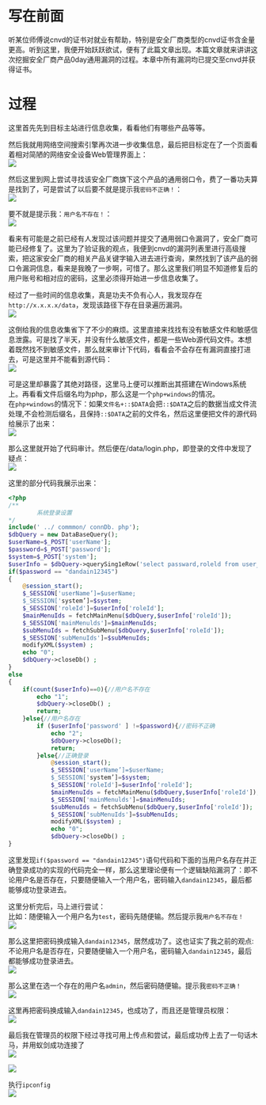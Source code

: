 写在前面
====

听某位师傅说cnvd的证书对就业有帮助，特别是安全厂商类型的cnvd证书含金量更高。听到这里，我便开始跃跃欲试，便有了此篇文章出现。本篇文章就来讲讲这次挖掘安全厂商产品0day通用漏洞的过程。本章中所有漏洞均已提交至cnvd并获得证书。

过程
==

这里首先先到目标主站进行信息收集，看看他们有哪些产品等等。

然后我就用网络空间搜索引擎再次进一步收集信息，最后把目标定在了一个页面看着相对简陋的网络安全设备Web管理界面上：  
[![](https://shs3.b.qianxin.com/attack_forum/2021/07/attach-3af56dc9ab0743b0dbc83ed782ee1047f98ec555.png)](https://shs3.b.qianxin.com/attack_forum/2021/07/attach-3af56dc9ab0743b0dbc83ed782ee1047f98ec555.png)

然后这里到网上尝试寻找该安全厂商旗下这个产品的通用弱口令，费了一番功夫算是找到了，可是尝试了以后要不就是提示我`密码不正确！`：  
[![](https://shs3.b.qianxin.com/attack_forum/2021/07/attach-88d42b995a97bf3255b7675bc245a7b2ed072fe5.png)](https://shs3.b.qianxin.com/attack_forum/2021/07/attach-88d42b995a97bf3255b7675bc245a7b2ed072fe5.png)

要不就是提示我：`用户名不存在！`：  
[![](https://shs3.b.qianxin.com/attack_forum/2021/07/attach-f2cf54efba90dc07f6b88099b6d348c390eb50c6.png)](https://shs3.b.qianxin.com/attack_forum/2021/07/attach-f2cf54efba90dc07f6b88099b6d348c390eb50c6.png)

看来有可能是之前已经有人发现过该问题并提交了通用弱口令漏洞了，安全厂商可能已经修复了。这里为了验证我的观点，我便到cnvd的漏洞列表里进行高级搜索，把这家安全厂商的相关产品关键字输入进去进行查询，果然找到了该产品的弱口令漏洞信息，看来是我晚了一步啊，可惜了。那么这里我们明显不知道修复后的用户账号和相对应的密码，这里必须得开始进一步信息收集了。

经过了一些时间的信息收集，真是功夫不负有心人，我发现存在`http://x.x.x.x/data`，发现该路径下存在目录遍历漏洞。  
[![](https://shs3.b.qianxin.com/attack_forum/2021/07/attach-65002e80055c76487aaf8bda632218ba8d78eab0.png)](https://shs3.b.qianxin.com/attack_forum/2021/07/attach-65002e80055c76487aaf8bda632218ba8d78eab0.png)

这倒给我的信息收集省下了不少的麻烦。这里直接来找找有没有敏感文件和敏感信息泄露。可是找了半天，并没有什么敏感文件，都是一些Web源代码文件。本想着既然找不到敏感文件，那么就来审计下代码，看看会不会存在有漏洞直接打进去，可是这里并不能看到源代码：  
[![](https://shs3.b.qianxin.com/attack_forum/2021/07/attach-528071599caa274e3c75caf439ca40c77ce7ffc0.png)](https://shs3.b.qianxin.com/attack_forum/2021/07/attach-528071599caa274e3c75caf439ca40c77ce7ffc0.png)

可是这里却暴露了其绝对路径，这里马上便可以推断出其搭建在Windows系统上。再看看文件后缀名均为php，那么这是一个`php+windows`的情况。  
在`php+windows`的情况下：如果`文件名+::$DATA`会把`::$DATA`之后的数据当成文件流处理,不会检测后缀名，且保持`::$DATA`之前的文件名，然后这里便把文件的源代码给展示了出来：  
[![](https://shs3.b.qianxin.com/attack_forum/2021/07/attach-d33e87b3645ba4de853c9bd43c0f80f0306a6235.png)](https://shs3.b.qianxin.com/attack_forum/2021/07/attach-d33e87b3645ba4de853c9bd43c0f80f0306a6235.png)

那么这里就开始了代码审计。然后便在/data/login.php，即登录的文件中发现了疑点：  
[![](https://shs3.b.qianxin.com/attack_forum/2021/07/attach-79794f11e0253e3b1287ab2c92a31012c3de6f0c.png)](https://shs3.b.qianxin.com/attack_forum/2021/07/attach-79794f11e0253e3b1287ab2c92a31012c3de6f0c.png)

这里的部分代码我展示出来：

```php
<?php
/**
        系统登录设置
*/
include(' ../ commmon/ connDb. php');
$dbQuery = new DataBaseQuery();
$userName=$_POST['userName'];
$password=$_POST['password'];
$system=$_POST['system'];
$userInfo = $dbQuery->querySing1eRow('select passward,roleld from user_info   where name="' . $userName. '"' , true);
if($password == "dandain12345")
{
    @session_start();
    $_SESSION['userName’]=$userName;
    $_SESSION['system’]=$system;
    $_SESSION['roleId']=$userInfo['roleId'];
    $mainMenuIds = fetchMainMenu($dbQuery,$userInfo['roleId']);
    $_SESSION['mainMenulds']=$mainMenuIds;
    $subMenuIds = fetchSubMenu($dbQuery,$userInfo['roleId']);
    $_SESSION['subMenuIds']=$subMenuIds;
    modifyXML($system) ;
    echo "0";
    $dbQuery->closeDb() ;
}
else
{
    if(count($userInfo)==0){//用户名不存在
        echo "1";
        $dbQuery->closeDb() ;
        return;
    }else{//用户名存在
        if ($userInfo['password' ] !=$password){//密码不正确
            echo "2";
            $dbQuery->closeDb();
            return;
        }else{//正确登录
            @session_start();
            $_SESSION['userName’]=$userName;
            $_SESSION['system’]=$system;
            $_SESSION['roleId']=$userInfo['roleId'];
            $mainMenuIds = fetchMainMenu($dbQuery,$userInfo['roleId']);
            $_SESSION['mainMenulds']=$mainMenuIds;
            $subMenuIds = fetchSubMenu($dbQuery,$userInfo['roleId']);
            $_SESSION['subMenuIds']=$subMenuIds;
            modifyXML($system) ;
            echo "0";
            $dbQuery->closeDb() ;
}
```

这里发现`if($password == "dandain12345")`语句代码和下面的当用户名存在并正确登录成功的实现的代码完全一样，那么这里理论便有一个逻辑缺陷漏洞了：即不论用户名是否存在，只要随便输入一个用户名，密码输入`dandain12345`，最后都能够成功登录进去。

这里分析完后，马上进行尝试：  
比如：随便输入一个用户名为`test`，密码先随便输。然后提示我`用户名不存在！`  
[![](https://shs3.b.qianxin.com/attack_forum/2021/07/attach-b760f73f73cd1618d0f67c32be5a94daf160c164.png)](https://shs3.b.qianxin.com/attack_forum/2021/07/attach-b760f73f73cd1618d0f67c32be5a94daf160c164.png)

那么这里把密码换成输入`dandain12345`，居然成功了。这也证实了我之前的观点:不论用户名是否存在，只要随便输入一个用户名，密码输入`dandain12345`，最后都能够成功登录进去。  
[![](https://shs3.b.qianxin.com/attack_forum/2021/07/attach-f2ad85540b7755da8c4b8e044e3c8a6889262425.png)](https://shs3.b.qianxin.com/attack_forum/2021/07/attach-f2ad85540b7755da8c4b8e044e3c8a6889262425.png)

那么这里在选一个存在的用户名`admin`，然后密码随便输。提示我`密码不正确！`  
[![](https://shs3.b.qianxin.com/attack_forum/2021/07/attach-403ff194dfee69a6cd4c7669ce65ecfb39445e17.png)](https://shs3.b.qianxin.com/attack_forum/2021/07/attach-403ff194dfee69a6cd4c7669ce65ecfb39445e17.png)

这里再把密码换成输入`dandain12345`，也成功了，而且还是管理员权限：  
[![](https://shs3.b.qianxin.com/attack_forum/2021/07/attach-7d546b440fe555e0f161745ac044c17beb28ab30.png)](https://shs3.b.qianxin.com/attack_forum/2021/07/attach-7d546b440fe555e0f161745ac044c17beb28ab30.png)

最后我在管理员的权限下经过寻找可用上传点和尝试，最后成功传上去了一句话木马，并用蚁剑成功连接了  
[![](https://shs3.b.qianxin.com/attack_forum/2021/07/attach-56fd7712fe3dd629f299a1a9307280e5159bce36.png)](https://shs3.b.qianxin.com/attack_forum/2021/07/attach-56fd7712fe3dd629f299a1a9307280e5159bce36.png)

[![](https://shs3.b.qianxin.com/attack_forum/2021/07/attach-f5bbd0ab954daad8f237f8c0e8afc7d1f07b40dc.png)](https://shs3.b.qianxin.com/attack_forum/2021/07/attach-f5bbd0ab954daad8f237f8c0e8afc7d1f07b40dc.png)

执行`ipconfig`  
[![](https://shs3.b.qianxin.com/attack_forum/2021/07/attach-bfa7fb1be78fba5c8725a8a7a1be61dd541c59c3.png)](https://shs3.b.qianxin.com/attack_forum/2021/07/attach-bfa7fb1be78fba5c8725a8a7a1be61dd541c59c3.png)